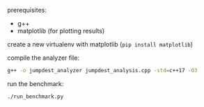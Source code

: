 
prerequisites:
- g++
- matplotlib (for plotting results)

create a new virtualenv with matplotlib (`pip install matplotlib`)

compile the analyzer file:
```bash
g++ -o jumpdest_analyzer jumpdest_analysis.cpp -std=c++17 -O3
```

run the benchmark:
```bash
./run_benchmark.py
```
